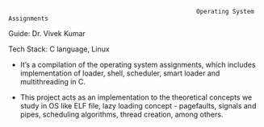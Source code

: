                                                         Operating System Assignments 

   Guide: Dr. Vivek Kumar

   Tech Stack: C language, Linux

* It’s a compilation of the operating system assignments, which includes implementation of loader, shell, scheduler, smart loader and multithreading in C.

* This project acts as an implementation to the theoretical concepts we study in OS like  ELF file, lazy loading concept - pagefaults, signals and pipes, scheduling algorithms, thread creation, among others.
